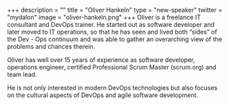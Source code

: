 +++
description = ""
title = "Oliver Hankeln"
type = "new-speaker"
twitter = "mydalon"
image = "oliver-hankeln.png"
+++
Oliver is a freelance IT consultant and DevOps trainer. He started out as software developer and later moved to IT operations, so that he has seen and lived both “sides” of the Dev - Ops continuum and was able to gather an overarching view of the problems and chances therein.

Oliver has well over 15 years of experience as software developer, operations engineer, certified Professional Scrum Master (scrum.org) and team lead.

He is not only interested in modern DevOps technologies but also focuses on the cultural aspects of DevOps and agile software development.